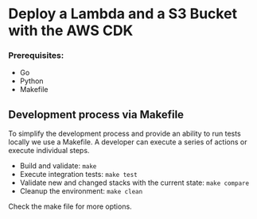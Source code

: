 # Deploy a Lambda and a S3 Bucket with the AWS CDK

### Prerequisites:
- Go
- Python
- Makefile


## Development process via Makefile

To simplify the development process and provide an ability to run tests locally we use a Makefile. A developer can execute a series of actions or execute individual steps.

* Build and validate: `make`
* Execute integration tests: `make test`
* Validate new and changed stacks with the current state: `make compare`
* Cleanup the environment: `make clean`

Check the make file for more options.
